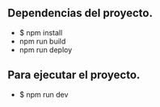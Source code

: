 ## Dependencias del proyecto.
- $ npm install
- npm run build
- npm run deploy


## Para ejecutar el proyecto.
- $ npm run dev